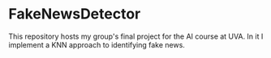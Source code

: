 # FakeNewsDetector
This repository hosts my group's final project for the AI course at UVA. In it I implement a KNN approach to identifying fake news.
